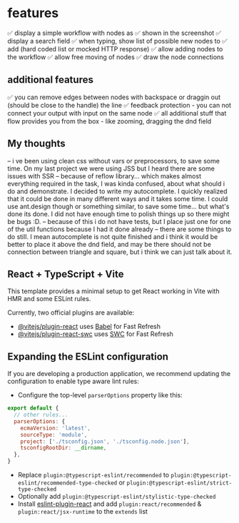 # features
✅ display a simple workflow with nodes as
✅ shown in the screenshot
✅ display a search field
✅ when typing, show list of possible new nodes to
✅ add (hard coded list or mocked HTTP response)
✅ allow adding nodes to the workflow
✅ allow free moving of nodes
✅ draw the node connections

## additional features
✅ you can remove edges between nodes with backspace or draggin out (should be close to the handle) the line
✅ feedback protection - you can not connect your output with input on the same node
✅ all additional stuff that flow provides you from the box - like zooming, dragging the dnd field


## My thoughts
– i ve been using clean css without vars or preprocessors, to save some time. On my last project we were using JSS but I heard there are some issues with SSR
– because of reflow library... which makes almost everything required in the task, I was kinda confused, about what should i do and demonstrate. I decided to write my autocomplete. I quickly realized that it could be done in many different ways and it takes some time. I could use ant.design though or something similar, to save some time... but what's done its done. I did not have enough time to polish things up so there might be bugs :D.
– because of this i do not have tests, but I place just one for one of the util functions because I had it done already
– there are some things to do  still. I mean autocomplete is not quite finished and i think it would be better to place it above the dnd field, and may be there should not be connection between triangle and square, but i think we can just talk about it.

## React + TypeScript + Vite

This template provides a minimal setup to get React working in Vite with HMR and some ESLint rules.

Currently, two official plugins are available:

- [@vitejs/plugin-react](https://github.com/vitejs/vite-plugin-react/blob/main/packages/plugin-react/README.md) uses [Babel](https://babeljs.io/) for Fast Refresh
- [@vitejs/plugin-react-swc](https://github.com/vitejs/vite-plugin-react-swc) uses [SWC](https://swc.rs/) for Fast Refresh

## Expanding the ESLint configuration

If you are developing a production application, we recommend updating the configuration to enable type aware lint rules:

- Configure the top-level `parserOptions` property like this:

```js
export default {
  // other rules...
  parserOptions: {
    ecmaVersion: 'latest',
    sourceType: 'module',
    project: ['./tsconfig.json', './tsconfig.node.json'],
    tsconfigRootDir: __dirname,
  },
}
```

- Replace `plugin:@typescript-eslint/recommended` to `plugin:@typescript-eslint/recommended-type-checked` or `plugin:@typescript-eslint/strict-type-checked`
- Optionally add `plugin:@typescript-eslint/stylistic-type-checked`
- Install [eslint-plugin-react](https://github.com/jsx-eslint/eslint-plugin-react) and add `plugin:react/recommended` & `plugin:react/jsx-runtime` to the `extends` list

